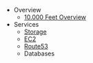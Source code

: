 - Overview
  - [10.000 Feet Overview](aws_notes.md)
- Services
  - [Storage](Storage_Summary.md)
  - [EC2](EC2_Summary.md)
  - [Route53](Route53.md)
  - Databases
